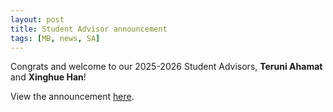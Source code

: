 ```yaml
---
layout: post
title: Student Advisor announcement
tags: [MB, news, SA]
---
```



Congrats and welcome to our 2025-2026 Student Advisors, **Teruni Ahamat** and **Xinghue Han**! 

View the announcement [here]({{site.baseurl}}/newsletters/2025-studentadvisor).